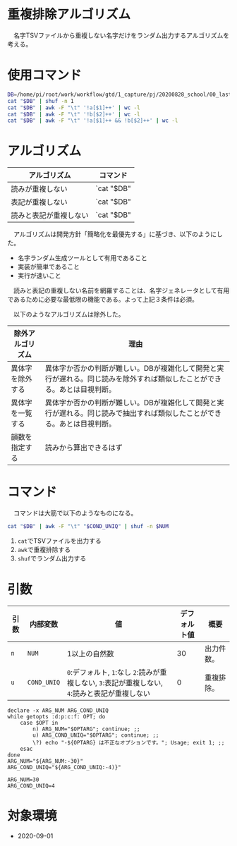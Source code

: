 # 重複排除アルゴリズム

　名字TSVファイルから重複しない名字だけをランダム出力するアルゴリズムを考える。

# 使用コマンド

```sh
DB=/home/pi/root/work/workflow/gtd/1_capture/pj/20200828_school/00_lastname/00_db/名字_2.tsv
cat "$DB" | shuf -n 1
cat "$DB" | awk -F "\t" '!a[$1]++' | wc -l
cat "$DB" | awk -F "\t" '!b[$2]++' | wc -l
cat "$DB" | awk -F "\t" '!a[$1]++ && !b[$2]++' | wc -l
```

# アルゴリズム

アルゴリズム|コマンド
------------|--------
読みが重複しない|`cat "$DB" | awk -F "\t" '!a[$1]++'`
表記が重複しない|`cat "$DB" | awk -F "\t" '!b[$2]++'`
読みと表記が重複しない|`cat "$DB" | awk -F "\t" '!a[$1]++ && !b[$2]++'`

　アルゴリズムは開発方針「簡略化を最優先する」に基づき、以下のようにした。

* 名字ランダム生成ツールとして有用であること
* 実装が簡単であること
* 実行が速いこと

　読みと表記の重複しない名前を網羅することは、名字ジェネレータとして有用であるために必要な最低限の機能である。よって上記３条件は必須。

　以下のようなアルゴリズムは除外した。

除外アルゴリズム|理由
----------------|----
異体字を除外する|異体字か否かの判断が難しい。DBが複雑化して開発と実行が遅れる。同じ読みを除外すれば類似したことができる。あとは目視判断。
異体字を一覧する|異体字か否かの判断が難しい。DBが複雑化して開発と実行が遅れる。同じ読みで抽出すれば類似したことができる。あとは目視判断。
韻数を指定する|読みから算出できるはず

# コマンド

　コマンドは大筋で以下のようなものになる。

```sh
cat "$DB" | awk -F "\t" "$COND_UNIQ" | shuf -n $NUM
```

1. `cat`でTSVファイルを出力する
2. `awk`で重複排除する
3. `shuf`でランダム出力する

# 引数

引数|内部変数|値|デフォルト値|概要
----|--------|--|------------|----
`n`|`NUM`|1以上の自然数|30|出力件数。
`u`|`COND_UNIQ`|`0`:デフォルト, `1`:なし `2`:読みが重複しない, `3`:表記が重複しない, `4`:読みと表記が重複しない|0|重複排除。

```
declare -x ARG_NUM ARG_COND_UNIQ
while getopts :d:p:c:f: OPT; do
    case $OPT in
        n) ARG_NUM="$OPTARG"; continue; ;;
        u) ARG_COND_UNIQ="$OPTARG"; continue; ;;
        \?) echo "-${OPTARG} は不正なオプションです。"; Usage; exit 1; ;;
    esac
done
ARG_NUM="${ARG_NUM:-30}"
ARG_COND_UNIQ="${ARG_COND_UNIQ:-4)}"

ARG_NUM=30
ARG_COND_UNIQ=4
```

# 対象環境

* <time datetime="2020-09-01T08:11:20+0900" title="実施日">2020-09-01</time>

